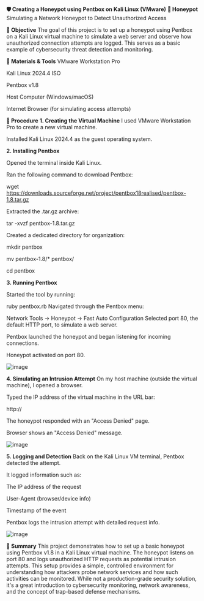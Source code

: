 
**🛡️ Creating a Honeypot using Pentbox on Kali Linux (VMware)**
**📌 Honeypot**
Simulating a Network Honeypot to Detect Unauthorized Access

**🎯 Objective**
The goal of this project is to set up a honeypot using Pentbox on a Kali Linux virtual machine to simulate a web server and observe how unauthorized connection attempts are logged. This serves as a basic example of cybersecurity threat detection and monitoring.

**🧰 Materials & Tools**
VMware Workstation Pro

Kali Linux 2024.4 ISO

Pentbox v1.8

Host Computer (Windows/macOS)

Internet Browser (for simulating access attempts)

**🧪 Procedure**
**1. Creating the Virtual Machine**
I used VMware Workstation Pro to create a new virtual machine.

Installed Kali Linux 2024.4 as the guest operating system.

**2. Installing Pentbox**

Opened the terminal inside Kali Linux.

Ran the following command to download Pentbox:

wget https://downloads.sourceforge.net/project/pentbox18realised/pentbox-1.8.tar.gz

Extracted the .tar.gz archive:

tar -xvzf pentbox-1.8.tar.gz

Created a dedicated directory for organization:

mkdir pentbox

mv pentbox-1.8/* pentbox/

cd pentbox

**3. Running Pentbox**
   
Started the tool by running:

ruby pentbox.rb
Navigated through the Pentbox menu:

Network Tools → Honeypot → Fast Auto Configuration
Selected port 80, the default HTTP port, to simulate a web server.

Pentbox launched the honeypot and began listening for incoming connections.


Honeypot activated on port 80.

![image](https://github.com/user-attachments/assets/9a6df9f0-69b6-430a-9939-62ef2e6b76bd)


**4. Simulating an Intrusion Attempt**
On my host machine (outside the virtual machine), I opened a browser.

Typed the IP address of the virtual machine in the URL bar:

http://<your-vm-ip-address>

The honeypot responded with an "Access Denied" page.


Browser shows an "Access Denied" message.

![image](https://github.com/user-attachments/assets/65ddbeb9-aa9f-48e1-ab30-16ec51b40c77)


**5. Logging and Detection**
Back on the Kali Linux VM terminal, Pentbox detected the attempt.

It logged information such as:

The IP address of the request

User-Agent (browser/device info)

Timestamp of the event


Pentbox logs the intrusion attempt with detailed request info.

![image](https://github.com/user-attachments/assets/38c88f92-8961-46db-9ab0-8f6b698764ac)


**📝 Summary**
This project demonstrates how to set up a basic honeypot using Pentbox v1.8 in a Kali Linux virtual machine. The honeypot listens on port 80 and logs unauthorized HTTP requests as potential intrusion attempts. This setup provides a simple, controlled environment for understanding how attackers probe network services and how such activities can be monitored. While not a production-grade security solution, it's a great introduction to cybersecurity monitoring, network awareness, and the concept of trap-based defense mechanisms.
